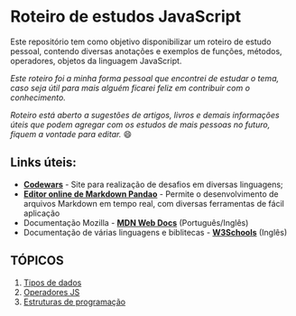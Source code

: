 # Roteiro de estudos JavaScript 

Este repositório tem como objetivo disponibilizar um roteiro de estudo pessoal, contendo diversas anotações e exemplos de funções, métodos, operadores, objetos da linguagem JavaScript.

*Este roteiro foi a minha forma pessoal que encontrei de estudar o tema, caso seja útil para mais alguém ficarei feliz em contribuir com o conhecimento.*

*Roteiro está aberto a sugestões de artigos, livros e demais informações úteis que podem agregar com os estudos de mais pessoas no futuro, fiquem a vontade para editar.*  :smile:

## Links úteis:
- [**Codewars**](https://www.codewars.com/users/sign_in "**Codewars**") - Site para realização de desafios em diversas linguagens;
- [**Editor online de Markdown Pandao**](https://pandao.github.io/editor.md/en.html "**Editor online de Markdown Pandao**") - Permite o desenvolvimento de arquivos Markdown em tempo real, com diversas ferramentas de fácil aplicação
- Documentação Mozilla - [**MDN Web Docs**](https://developer.mozilla.org/pt-BR/ "MDN Web Docs") (Português/Inglês)
- Documentação de várias linguagens e biblitecas - [**W3Schools**](https://www.w3schools.com "**W3Schools**") (Inglês)

## TÓPICOS
1. [Tipos de dados][1]
1. [Operadores JS][2]
1. [Estruturas de programação][3]


[1]: https://github.com/Mprado18/js-study/blob/main/topicos/tipos-dados.MD "1. Tipos de dados"
[2]: https://github.com/Mprado18/js-study/blob/main/topicos/operadores-js.MD "2. Operadores JS"
[3]: https://github.com/Mprado18/js-study/blob/main/topicos/estrutura-programacao.MD "Estruturas de programação"
